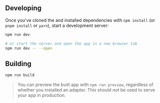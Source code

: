 ## Developing

Once you've cloned the and installed dependencies with `npm install` (or `pnpm install` or `yarn`), start a development server:

```bash
npm run dev

# or start the server and open the app in a new browser tab
npm run dev -- --open
```

## Building
```bash
npm run build
```

> You can preview the built app with `npm run preview`, regardless of whether you installed an adapter. This should _not_ be used to serve your app in production.
